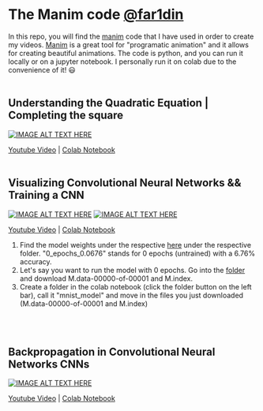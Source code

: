 # The Manim code [@far1din](https://www.youtube.com/@far1din619)

In this repo, you will find the [manim](https://www.manim.community/) code that I have used in order to create my videos. [Manim](https://www.manim.community/) is a great tool for "programatic animation" and it allows for creating beautiful animations. The code is python, and you can run it locally or on a jupyter notebook. I personally run it on colab due to the convenience of it! 😃
</br>
</br>

## Understanding the Quadratic Equation | Completing the square
[![IMAGE ALT TEXT HERE](https://img.youtube.com/vi/v2eu2ba_j3k/0.jpg)](https://www.youtube.com/watch?v=v2eu2ba_j3k)

[Youtube Video](https://youtu.be/v2eu2ba_j3k) | [Colab Notebook](https://colab.research.google.com/drive/1Jq4KEWVYjwlUKOV_zWpie6nij0SZ1Lg7)
</br>
</br>

## Visualizing Convolutional Neural Networks && Training a CNN
[![IMAGE ALT TEXT HERE](https://img.youtube.com/vi/2nrrzIx_i4g/0.jpg)](https://www.youtube.com/watch?v=2nrrzIx_i4g) [![IMAGE ALT TEXT HERE](https://img.youtube.com/vi/JboZfxUjLSk/0.jpg)](https://www.youtube.com/watch?v=JboZfxUjLSk) 

[Youtube Video](https://youtu.be/2nrrzIx_i4g) | [Colab Notebook](https://colab.research.google.com/drive/1yxo834FnhfW_gs-Tp51k3HwNkeDQo_li)

1. Find the model weights under the respective [here](https://github.com/far1din/manim/tree/main/visualizing-and-training-a-cnn) under the respective folder. "0_epochs_0.0676" stands for 0 epochs (untrained) with a 6.76% accuracy.
2. Let's say you want to run the model with 0 epochs. Go into the [folder](https://github.com/far1din/manim/tree/main/visualizing-and-training-a-cnn/0_epochs_0.0676) and download M.data-00000-of-00001 and M.index.
3. Create a folder in the colab notebook (click the folder button on the left bar), call it "mnist_model" and move in the files you just downloaded (M.data-00000-of-00001 and M.index)
</br>
</br>

## Backpropagation in Convolutional Neural Networks CNNs
[![IMAGE ALT TEXT HERE](https://img.youtube.com/vi/z9hJzduHToc/0.jpg)](https://www.youtube.com/watch?v=z9hJzduHToc)

[Youtube Video](https://youtu.be/z9hJzduHToc) | [Colab Notebook](https://colab.research.google.com/drive/1v97V9D-Q1l_wvIKO1klcChnL0LDZRPWQ)
